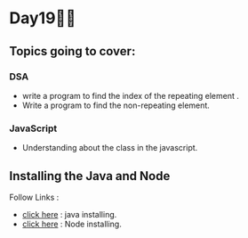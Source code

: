 # Day19🧑‍💻
## Topics going to cover: 
### DSA
- write a program to find the index of the repeating element .
- Write a program to find the non-repeating element.

### JavaScript
- Understanding about the class in the javascript.

## Installing the Java and Node 
Follow Links : 
- [click here](https://www.java.com/en/download/help/download_options.html) : java installing.
- [click here](https://nodejs.org/en/download) : Node installing.